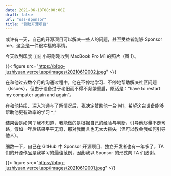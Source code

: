 ```yaml
---
date: 2021-06-18T08:00:00Z
draft: false
url: "oss-sponsor"
title: "赞助开源项目"
---
```


或许有一天，自己的开源项目可以解决一些人的问题，甚至受益者能够 Sponsor me，这会是一件很幸福的事情。

今天收到印度 🇮🇳 小哥刚刚收到 MacBook Pro M1 的照片（图 1）。

{{< figure src="https://blog-juzhiyuan.vercel.app/images/20210619002.jpeg" >}}

在和他过去数个月的沟通过程中，他在不停地学习、不停地帮助解决社区问题（Issues），但由于设备过于老旧而不得不频繁重启，原话是：“have to restart my computer again and again”。

在和他持续、深入沟通与了解情况后，我决定赞助他一台 M1，希望这台设备能够帮助他更有效率的学习 ^\_^

结果会是如何？我不知道，我能做的是根据自己的经验与判断，引导他尽量不走弯路，假如一年后结果平平无奇，那对我而言也无太大损失（但可以教会我如何引导他人）。

细数一下，自己在 GitHub 中 Sponsor 开源项目、独立开发者也有一年多了，TA 们的开源作品是我学习的最佳范例，因此我以 Sponsor 的形式向 TA 们致谢。

{{< figure src="https://blog-juzhiyuan.vercel.app/images/20210619001.jpeg" >}}
